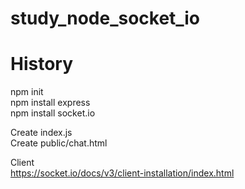 # study_node_socket_io
   
# History  
npm init  
npm install express  
npm install socket.io  
  
Create index.js  
Create public/chat.html  
  
Client  
https://socket.io/docs/v3/client-installation/index.html  

  